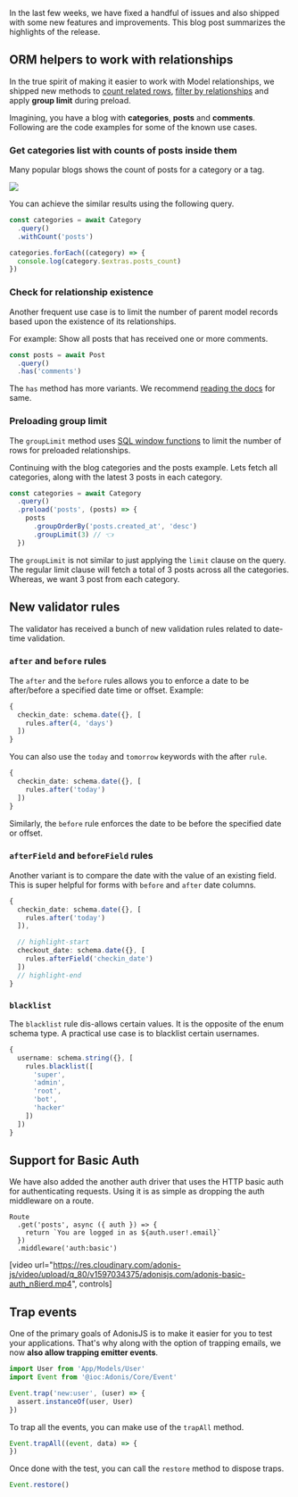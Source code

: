 In the last few weeks, we have fixed a handful of issues and also shipped with some new features and improvements. This blog post summarizes the highlights of the release.

## ORM helpers to work with relationships
In the true spirit of making it easier to work with Model relationships, we shipped new methods to [count related rows](../guides/models/relationships.md#counting-related-rows), [filter by relationships](../guides/models/relationships.md#filter-by-relationships) and apply **group limit** during preload.

Imagining, you have a blog with **categories**, **posts** and **comments**. Following are the code examples for some of the known use cases.

### Get categories list with counts of posts inside them
Many popular blogs shows the count of posts for a category or a tag. 

![](https://res.cloudinary.com/adonis-js/image/upload/v1597042110/adonisjs.com/blog/categories_with_counts_efaxw1.png)

You can achieve the similar results using the following query.

```ts
const categories = await Category
  .query()
  .withCount('posts')

categories.forEach((category) => {
  console.log(category.$extras.posts_count)
})
```

### Check for relationship existence
Another frequent use case is to limit the number of parent model records based upon the existence of its relationships.

For example: Show all posts that has received one or more comments.

```ts
const posts = await Post
  .query()
  .has('comments')
```

The `has` method has more variants. We recommend [reading the docs](../guides/models/relationships.md#counting-related-rows) for same.

### Preloading group limit
The `groupLimit` method uses [SQL window functions](https://www.sqlservertutorial.net/sql-server-window-functions/sql-server-row_number-function/) to limit the number of rows for preloaded relationships.

Continuing with the blog categories and the posts example. Lets fetch all categories, along with the latest 3 posts in each category.

```ts
const categories = await Category
  .query()
  .preload('posts', (posts) => {
    posts
      .groupOrderBy('posts.created_at', 'desc')
      .groupLimit(3) // 👈
  })
```

The `groupLimit` is not similar to just applying the `limit` clause on the query. The regular limit clause will fetch a total of 3 posts across all the categories. Whereas, we want 3 post from each category.

## New validator rules

The validator has received a bunch of new validation rules related to date-time validation.

### `after` and `before` rules

The `after` and the `before` rules allows you to enforce a date to be after/before a specified date time or offset. Example:

```ts
{
  checkin_date: schema.date({}, [
    rules.after(4, 'days')
  ])
}
```

You can also use the `today` and `tomorrow` keywords with the after `rule`.

```ts
{
  checkin_date: schema.date({}, [
    rules.after('today')
  ])
}
```

Similarly, the `before` rule enforces the date to be before the specified date or offset.

### `afterField` and `beforeField` rules

Another variant is to compare the date with the value of an existing field. This is super helpful for forms with `before` and `after` date columns.

```ts
{
  checkin_date: schema.date({}, [
    rules.after('today')
  ]),

  // highlight-start
  checkout_date: schema.date({}, [
    rules.afterField('checkin_date')
  ])
  // highlight-end
}
```

### `blacklist`

The `blacklist` rule dis-allows certain values. It is the opposite of the enum schema type. A practical use case is to blacklist certain usernames.

```ts
{
  username: schema.string({}, [
    rules.blacklist([
      'super',
      'admin',
      'root',
      'bot',
      'hacker'
    ])
  ])
}
```

## Support for Basic Auth
We have also added the another auth driver that uses the HTTP basic auth for authenticating requests. Using it is as simple as dropping the auth middleware on a route.

```ts{}{start/routes.ts}
Route
  .get('posts', async ({ auth }) => {
    return `You are logged in as ${auth.user!.email}`
  })
  .middleware('auth:basic')
```

[video url="https://res.cloudinary.com/adonis-js/video/upload/q_80/v1597034375/adonisjs.com/adonis-basic-auth_n8ierd.mp4", controls]


## Trap events
One of the primary goals of AdonisJS is to make it easier for you to test your applications. That's why along with the option of trapping emails, we now **also allow trapping emitter events**.

```ts
import User from 'App/Models/User'
import Event from '@ioc:Adonis/Core/Event'

Event.trap('new:user', (user) => {
  assert.instanceOf(user, User)
})
```

To trap all the events, you can make use of the `trapAll` method.

```ts
Event.trapAll((event, data) => {
})
```

Once done with the test, you can call the `restore` method to dispose traps.

```ts
Event.restore()
```
